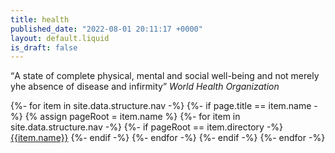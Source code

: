 ```yaml
---
title: health
published_date: "2022-08-01 20:11:17 +0000"
layout: default.liquid
is_draft: false
---
```


<q>A state of complete physical, mental and social well-being and not merely yhe absence of disease and infirmity</q>
<cite> World Health Organization </cite>

{%- for item in site.data.structure.nav -%}
  {%- if page.title == item.name -%}
    {% assign pageRoot = item.name %}
    {%- for item in site.data.structure.nav -%}
      {%- if pageRoot == item.directory -%}
        <a href='{{item.name}}.html'>{{item.name}}</a>
      {%- endif -%}
    {%- endfor -%}
  {%- endif -%}
{%- endfor -%}
